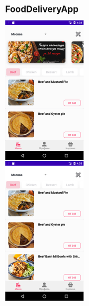 # FoodDeliveryApp
<img src="https://raw.githubusercontent.com/Anacon6a/FoodDeliveryApp/main/app/src/main/res/drawable/screenshot1.jpg" width="50%" height="50%">
<img src="https://raw.githubusercontent.com/Anacon6a/FoodDeliveryApp/main/app/src/main/res/drawable/screenshot2.jpg" width="50%" height="50%">


